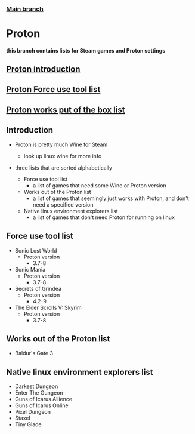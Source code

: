 ### [Main branch](https://github.com/gamingtruble/gamingtruble-s-void-setup)

# Proton

#### this branch contains lists for Steam games and Proton settings

## [Proton introduction](#introduction)
## [Proton Force use tool list](#force-use-tool-list)
## [Proton works put of the box list](#works-put-of-the-proton-list)

## Introduction
* Proton is pretty much Wine for Steam
    * look up linux wine for more info

* three lists that are sorted alphabetically
    * Force use tool list
        * a list of games that need some Wine or Proton version
    * Works out of the Proton list
        * a list of games that seemingly just works with Proton, and don't need a specified version
    * Native linux environment explorers list
        * a list of games that don't need Proton for running on linux


## Force use tool list
* Sonic Lost World
    * Proton version
        * 3.7-8
* Sonic Mania
    * Proton version
        * 3.7-8
* Secrets of Grindea
    * Proton version
        * 4.2-9
* The Elder Scrolls V: Skyrim
    * Proton version
        * 3.7-8

## Works out of the Proton list
* Baldur's Gate 3

## Native linux environment explorers list
* Darkest Dungeon
* Enter The Gungeon
* Guns of Icarus Allience
* Guns of Icarus Online
* Pixel Dungeon
* Staxel
* Tiny Glade
